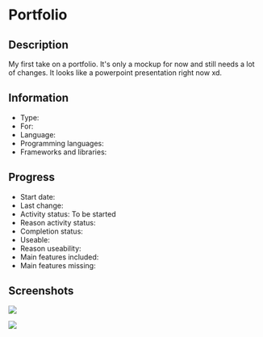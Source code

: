 # Portfolio
 
## Description
My first take on a portfolio.
It's only a mockup for now and still needs a lot of changes.
It looks like a powerpoint presentation right now xd.


## Information
- Type: 
- For: 
- Language: 
- Programming languages: 
- Frameworks and libraries: 


## Progress
- Start date: 
- Last change: 
- Activity status: To be started
- Reason activity status: 
- Completion status: 
- Useable: 
- Reason useability: 
- Main features included: 
- Main features missing: 


## Screenshots
![](/Screenshots/.png)

![](/Screenshots/.png)
